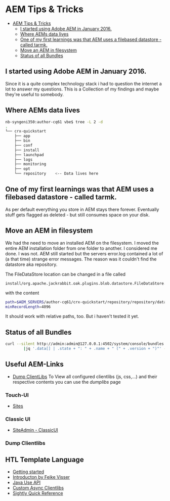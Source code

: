 # AEM Tips & Tricks

<!-- TOC depthFrom:1 depthTo:6 withLinks:1 updateOnSave:1 orderedList:0 -->

- [AEM Tips & Tricks](#aem-tips-tricks)
	- [I started using Adobe AEM in January 2016.](#i-started-using-adobe-aem-in-january-2016)
	- [Where AEMs data lives](#where-aems-data-lives)
	- [One of my first learnings was that AEM uses a filebased datastore - called tarmk.](#one-of-my-first-learnings-was-that-aem-uses-a-filebased-datastore-called-tarmk)
	- [Move an AEM in filesystem](#move-an-aem-in-filesystem)
	- [Status of all Bundles](#status-of-all-bundles)

<!-- /TOC -->

## I started using Adobe AEM in January 2016.
Since it is a quite complex technology stack i had to question the internet a lot to answer my questions.
This is a Collection of my findings and maybe they're useful to somebody.

## Where AEMs data lives
```bash
nb-syngeni350:author-cq61 vbe$ tree -L 2 -d
.
└── crx-quickstart
    ├── app
    ├── bin
    ├── conf
    ├── install
    ├── launchpad
    ├── logs
    ├── monitoring
    ├── opt
    └── repository    <-- Data lives here
```
## One of my first learnings was that AEM uses a filebased datastore - called tarmk.
As per default everything you store in AEM stays there forever. Eventually stuff gets flagged as deleted - but still consumes space on your disk.

## Move an AEM in filesystem
We had the need to move an installed AEM on the filesystem. I moved the entire AEM installation folder from one folder to another. I considered me done. I was not.
AEM still started but the servers error.log contained a lot of (a that time) strange error messages.
The reason was it couldn't find the datastore aka repository.

The FileDataStore location can be changed in a file called
```
install/org.apache.jackrabbit.oak.plugins.blob.datastore.FileDataStore.cfg
```

with the content

```bash
path=$AEM_SERVERS/author-cq61/crx-quickstart/repository/repository/datastore
minRecordLength=4096
```
It should work with relative paths, too. But i haven't tested it yet.

## Status of all Bundles
```bash
curl --silent http://admin:admin@127.0.0.1:4502/system/console/bundles.json \
        |jq '.data[] | .state + ": " + .name + " (" + .version + ")"' -
```

## Useful AEM-Links

- [Dump ClientLibs](http://localhost:4502/libs/granite/ui/content/dumplibs.html)
  To View all configured clientlibs (js, css,...) and their respective contents you can use the *dumplibs* page
### Touch-UI
- [Sites](http://127.0.0.1:4502/sites.html)

### Classic UI
- [SiteAdmin - ClassicUI](127.0.0.1:4502/siteadmin#/content)
### Dump Clientlibs



## HTL Template Language

- [Getting started](https://docs.adobe.com/docs/en/htl/docs/getting-started.html)
- [Introducton by Feike Visser](http://blogs.adobe.com/experiencedelivers/experience-management/htl-intro-part-1/)
- [Java Use API](https://docs.adobe.com/docs/en/htl/docs/use-api/java.html)
- [Custom Async Clientlibs](http://www.nateyolles.com/blog/2016/06/custom-aem-html5-async-clientlibs)
- [Sightly Quick Reference](http://aemtuts.com/aem-sightly-quick-reference/)
